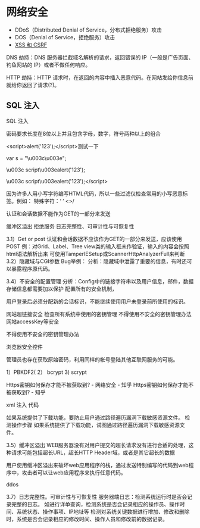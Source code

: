 # 网络安全

* DDoS（Distributed Denial of Service，分布式拒绝服务）攻击
* DOS（Denial of Service，拒绝服务）攻击
* [XSS 和 CSRF](/xss-and-csrf.html)


DNS 劫持：DNS 服务器拦截域名解析的请求，返回错误的 IP（一般是广告页面、钓鱼网站的 IP）或者不做任何响应。

HTTP 劫持：HTTP 请求时，在返回的内容中插入恶意代码。在网站发给你信息前就给你返回了请求(?)。










## SQL 注入

SQL 注入








密码要求长度在8位以上并且包含字母，数字，符号两种以上的组合

<script>alert('123');</script>
<ScRiPt>alert('123');</ScRiPt>
<span class="con">&lt;script&gt;alert('123');&lt;/script&gt;测试一下</span>
<p>var s = "\u003c\u003e"; </p>
\u003c script\u003ealert('123');</script>
<p>\u003c script\u003ealert('123');&lt;/script&gt;</p>


因为许多人用小写字符编写HTML代码，所以一些过滤仅检查常用的小写恶意标签。例如：<ScRiPt>，通过改变字符大小写避开过滤。



这里就出现了前面提到了“cookie劫持“问题，本系统通过将cookie中植入HttpOnly成功解决该问题。
有效期

经常关注一下最新的事件，如前一段的个网站的密码泄露事件。
把泄露的用户&密码 文件搞来一份 和自己的会员对比，如果有一致情况 主动提醒用户更换密码。

1.单用户 登陆错误次数限制 防止对单一用户扫号行为
2.增加token防重放机制 每次post之前必须get一次页面获取新token 增加恶意刷号成本
3.打好日志 对可疑扫号行为做监控 起码记录可疑IP
4.js做加密 定期更换加密算法 可以在加密算法未被破解前保证每次登陆行为 必须经过浏览器渲染 增加扫号成本
5.类似 网银、支付宝 安全控件，在更底层做加密 增加破解成本
6.https？这点不是很确定 但一般来说也会增加一部分 刷号成本

爆破密码
最好解决了。增加单用户单位时间重试次数

弱密码探测
比较好解决。增加单IP单位时间重试次数。不过要小心类似wap网关这样的来源IP固定的场景

其他非人肉登录
特指那些频率不高的自动登录行为。这个场景下只能验证码了，而且是强制验证码，不是出错N次后出验证码。

2、管理成员是否有权限的划分

　　一旦没有划分权限，一个编辑用户的帐户失窃也可能为你带来灾难性的后果


上传木马病毒等（往往与权限一起验证）

是否验证从数据库中检索的数据



强制修改的时间间隔限制（初始默认密码）


测试方法：在输入框中输入下列字符，可直接输入脚本来看

HTML标签：<…>…</…>
转义字符：&amp(&)；&lt(<)；&gt(>)；&nbsp(空格) ；
脚本语言：<script>alert(document.cookie);</script>
特殊字符：‘  ’ <>/   


认证和会话数据不能作为GET的一部分来发送

缓冲区溢出
拒绝服务
日志完整性、可审计性与可恢复性


3.1）Get or post
认证和会话数据不应该作为GET的一部分来发送，应该使用POST
例：对Grid、Label、Tree view类的输入框未作验证，输入的内容会按照html语法解析出来
可使用TamperIESetup或ScannerHttpAnalyzerFull来判断
3.2）隐藏域与CGI参数
Bug举例：
分析：隐藏域中泄露了重要的信息，有时还可以暴露程序原代码。

3.4）不安全的配置管理
分析：Config中的链接字符串以及用户信息，邮件，数据存储信息都需要加以保护
配置所有的安全机制，

用户登录后必须分配新的会话标识，不能继续使用用户未登录前所使用的标识。

网站超链接安全
检查所有系统中使用的密钥管理
不得使用不安全的密钥管理办法
网站accessKey等安全

不得使用不安全的密钥管理办法

浏览器安全控件

管理员也存在获取原始密码，利用同样的帐号登陆其他互联网服务的可能。

1）PBKDF2(
2） bcrypt
3) scrypt


Https密钥如何保存才能不被获取到? - 网络安全 - 知乎
Https密钥如何保存才能不被获取到? - 知乎

xml 注入  代码

如果系统提供了下载功能，要防止用户通过路径遍历漏洞下载敏感资源文件。
检测操作步骤  如果系统提供了下载功能，试图通过路径遍历漏洞下载敏感资源文件。

3.5）缓冲区溢出
WEB服务器没有对用户提交的超长请求没有进行合适的处理，这种请求可能包括超长URL，超长HTTP Header域，或者是其它超长的数据

用户使用缓冲区溢出来破坏web应用程序的栈，通过发送特别编写的代码到web程序中，攻击者可以让web应用程序来执行任意代码。

ddos

3.7）日志完整性。可审计性与可恢复性
服务器端日志：检测系统运行时是否会记录完整的日志。
如进行详单查询，检测系统是否会记录相应的操作员、操作时间、系统状态、操作事项、IP地址等
检测对系统关键数据进行增加、修改和删除时，系统是否会记录相应的修改时间、操作人员和修改前的数据记录。
